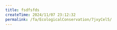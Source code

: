 ```yaml
---
title: fsdfsfds
createTime: 2024/11/07 23:12:32
permalink: /fa/EcologicalConservation/7jxyCel5/
---
```

